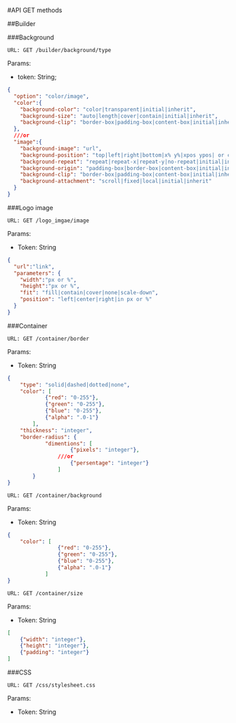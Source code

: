 #API GET methods

##Builder

###Background
```
URL: GET /builder/background/type
```
Params:
- token: String;
```json
{
  "option": "color/image",
  "color":{
    "background-color": "color|transparent|initial|inherit",
    "background-size": "auto|length|cover|contain|initial|inherit",
    "background-clip": "border-box|padding-box|content-box|initial|inherit"
  },
  ///or
  "image":{ 
    "background-image": "url",
    "background-position": "top|left|right|bottom|x% y%|xpos ypos| or compared",
    "background-repeat": "repeat|repeat-x|repeat-y|no-repeat|initial|inherit",
    "background-origin": "padding-box|border-box|content-box|initial|inherit",
    "background-clip": "border-box|padding-box|content-box|initial|inherit",
    "background-attachment": "scroll|fixed|local|initial|inherit"
  }
}
```


###Logo image

```
URL: GET /logo_imgae/image
```
Params:
- Token: String

```json
{
  "url":"link",
  "parameters": {
    "width":"px or %",
    "height":"px or %",
    "fit": "fill|contain|cover|none|scale-down",
    "position": "left|center|right|in px or %"
  }
}
```
###Container

```
URL: GET /container/border
```

Params:
- Token: String

```json
{
    "type": "solid|dashed|dotted|none",
    "color": [
            {"red": "0-255"},
            {"green": "0-255"},
            {"blue": "0-255"},
            {"alpha": ".0-1"}
        ],
    "thickness": "integer",
    "border-radius": {
            "dimentions": [
                    {"pixels": "integer"},
                ///or
                    {"persentage": "integer"}
                ]
        }
}
```

```
URL: GET /container/background
```

Params:
- Token: String

```json
{
    "color": [
                {"red": "0-255"},
                {"green": "0-255"},
                {"blue": "0-255"},
                {"alpha": ".0-1"}
            ]
}
```

```
URL: GET /container/size
```

Params:
- Token: String

```json
[
    {"width": "integer"},
    {"height": "integer"},
    {"padding": "integer"}
]
```
###CSS

```
URL: GET /css/stylesheet.css
```

Params:
- Token: String
